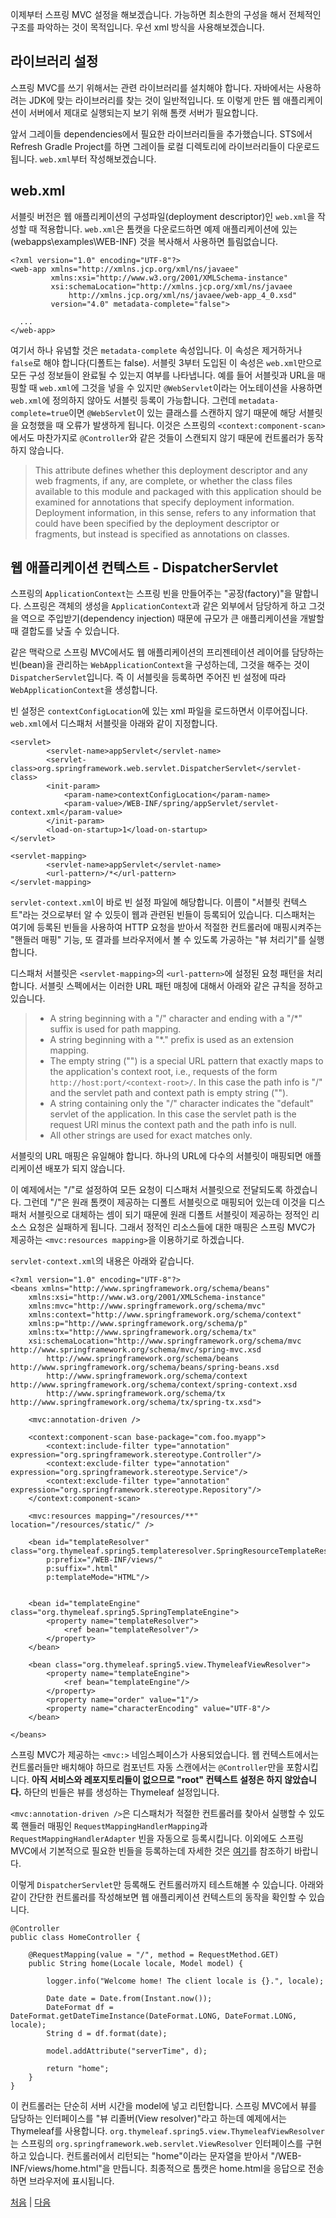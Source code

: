 이제부터 스프링 MVC 설정을 해보겠습니다. 가능하면 최소한의 구성을 해서 전체적인 구조를 파악하는 것이 목적입니다. 우선 xml 방식을 사용해보겠습니다.

## 라이브러리 설정
스프링 MVC를 쓰기 위해서는 관련 라이브러리를 설치해야 합니다. 자바에서는 사용하려는 JDK에 맞는 라이브러리를 찾는 것이 일반적입니다. 또 이렇게 만든 웹 애플리케이션이 서버에서 제대로 실행되는지 보기 위해 톰캣 서버가 필요합니다.

앞서 그레이들 dependencies에서 필요한 라이브러리들을 추가했습니다. STS에서 Refresh Gradle Project를 하면 그레이들 로컬 디렉토리에 라이브러리들이 다운로드 됩니다. `web.xml`부터 작성해보겠습니다.

## web.xml
서블릿 버전은 웹 애플리케이션의 구성파일(deployment descriptor)인 `web.xml`을 작성할 때 적용합니다. `web.xml`은 톰캣을 다운로드하면 예제 애플리케이션에 있는(webapps\examples\WEB-INF) 것을 복사해서 사용하면 틀림없습니다. 

```
<?xml version="1.0" encoding="UTF-8"?>
<web-app xmlns="http://xmlns.jcp.org/xml/ns/javaee"
         xmlns:xsi="http://www.w3.org/2001/XMLSchema-instance"
         xsi:schemaLocation="http://xmlns.jcp.org/xml/ns/javaee 
             http://xmlns.jcp.org/xml/ns/javaee/web-app_4_0.xsd" 
         version="4.0" metadata-complete="false">

  ...
</web-app>
```
여기서 하나 유념할 것은 `metadata-complete` 속성입니다. 이 속성은 제거하거나 `false`로 해야 합니다(디폴트는 false). 서블릿 3부터 도입된 이 속성은 `web.xml`만으로 모든 구성 정보들이 완료될 수 있는지 여부를 나타냅니다. 예를 들어 서블릿과 URL을 매핑할 때 `web.xml`에 그것을 넣을 수 있지만 `@WebServlet`이라는 어노테이션을 사용하면 `web.xml`에 정의하지 않아도 서블릿 등록이 가능합니다. 그런데 `metadata-complete=true`이면 `@WebServlet`이 있는 클래스를 스캔하지 않기 때문에 해당 서블릿을 요청했을 때 오류가 발생하게 됩니다. 이것은 스프링의 `<context:component-scan>`에서도 마찬가지로 `@Controller`와 같은 것들이 스캔되지 않기 때문에 컨트롤러가 동작하지 않습니다.

>This attribute defines whether this deployment descriptor and any web fragments, if any, are complete, or whether the class files available to this module and packaged with this application should be examined for annotations that specify deployment information. Deployment information, in this sense, refers to any information that could have been specified by the deployment descriptor or fragments, but instead is specified as annotations on classes. 

## 웹 애플리케이션 컨텍스트 - DispatcherServlet
스프링의 `ApplicationContext`는 스프링 빈을 만들어주는 "공장(factory)"을 말합니다. 스프링은 객체의 생성을 `ApplicationContext`과 같은 외부에서 담당하게 하고 그것을 역으로 주입받기(dependency injection) 때문에 규모가 큰 애플리케이션을 개발할 때 결합도를 낮출 수 있습니다.  

같은 맥락으로 스프링 MVC에서도 웹 애플리케이션의 프리젠테이션 레이어를 담당하는 빈(bean)을 관리하는 `WebApplicationContext`을 구성하는데, 그것을 해주는 것이 `DispatcherServlet`입니다. 즉 이 서블릿을 등록하면 주어진 빈 설정에 따라 `WebApplicationContext`을 생성합니다. 

빈 설정은 `contextConfigLocation`에 있는 xml 파일을 로드하면서 이루어집니다. `web.xml`에서 디스패처 서블릿을 아래와 같이 지정합니다.

```
<servlet>
        <servlet-name>appServlet</servlet-name>
        <servlet-class>org.springframework.web.servlet.DispatcherServlet</servlet-class>
        <init-param>
            <param-name>contextConfigLocation</param-name>
            <param-value>/WEB-INF/spring/appServlet/servlet-context.xml</param-value>
        </init-param>
        <load-on-startup>1</load-on-startup>
</servlet>
           
<servlet-mapping>
        <servlet-name>appServlet</servlet-name>
        <url-pattern>/*</url-pattern>
</servlet-mapping>
```
`servlet-context.xml`이 바로 빈 설정 파일에 해당합니다. 이름이 "서블릿 컨텍스트"라는 것으로부터 알 수 있듯이 웹과 관련된 빈들이 등록되어 있습니다. 디스패처는 여기에 등록된 빈들을 사용하여 HTTP 요청을 받아서 적절한 컨트롤러에 매핑시켜주는 "핸들러 매핑" 기능, 또 결과를 브라우저에서 볼 수 있도록 가공하는 "뷰 처리기"를 실행합니다.

디스패처 서블릿은 `<servlet-mapping>`의 `<url-pattern>`에 설정된 요청 패턴을 처리합니다. 서블릿 스펙에서는 이러한 URL 패턴 매칭에 대해서 아래와 같은 규칙을 정하고 있습니다.  

>- A string beginning with a "/" character and ending with a "/*" suffix is used for 
path mapping.
>- A string beginning with a "*." prefix is used as an extension mapping.
>- The empty string ("") is a special URL pattern that exactly maps to the 
application's context root, i.e., requests of the form `http://host:port/<context-root>/`. In this case the path info is "/" and the servlet path and context path is empty string ("").
>- A string containing only the "/" character indicates the "default" servlet of the 
application. In this case the servlet path is the request URI minus the context path 
and the path info is null.
>- All other strings are used for exact matches only.  

서블릿의 URL 매핑은 유일해야 합니다. 하나의 URL에 다수의 서블릿이 매핑되면 애플리케이션 배포가 되지 않습니다.

이 예제에서는 "/"로 설정하여 모든 요청이 디스패처 서블릿으로 전달되도록 하겠습니다. 그런데 "/"은 원래 톰캣이 제공하는 디폴트 서블릿으로 매핑되어 있는데 이것을 디스패처 서블릿으로 대체하는 셈이 되기 때문에 원래 디폴트 서블릿이 제공하는 정적인 리소스 요청은 실패하게 됩니다. 그래서 정적인 리소스들에 대한 매핑은 스프링 MVC가 제공하는 `<mvc:resources mapping>`을 이용하기로 하겠습니다.

`servlet-context.xml`의 내용은 아래와 같습니다. 

```
<?xml version="1.0" encoding="UTF-8"?>
<beans xmlns="http://www.springframework.org/schema/beans"
    xmlns:xsi="http://www.w3.org/2001/XMLSchema-instance"
    xmlns:mvc="http://www.springframework.org/schema/mvc"
    xmlns:context="http://www.springframework.org/schema/context"
    xmlns:p="http://www.springframework.org/schema/p"
    xmlns:tx="http://www.springframework.org/schema/tx"
    xsi:schemaLocation="http://www.springframework.org/schema/mvc http://www.springframework.org/schema/mvc/spring-mvc.xsd
        http://www.springframework.org/schema/beans http://www.springframework.org/schema/beans/spring-beans.xsd
        http://www.springframework.org/schema/context http://www.springframework.org/schema/context/spring-context.xsd
        http://www.springframework.org/schema/tx http://www.springframework.org/schema/tx/spring-tx.xsd">

    <mvc:annotation-driven />
     
    <context:component-scan base-package="com.foo.myapp">
        <context:include-filter type="annotation" expression="org.springframework.stereotype.Controller"/>
        <context:exclude-filter type="annotation" expression="org.springframework.stereotype.Service"/>
        <context:exclude-filter type="annotation" expression="org.springframework.stereotype.Repository"/>
    </context:component-scan>
     
    <mvc:resources mapping="/resources/**" location="/resources/static/" />
         
    <bean id="templateResolver" class="org.thymeleaf.spring5.templateresolver.SpringResourceTemplateResolver"
        p:prefix="/WEB-INF/views/"
        p:suffix=".html"
        p:templateMode="HTML"/>
    
    
    <bean id="templateEngine" class="org.thymeleaf.spring5.SpringTemplateEngine">
        <property name="templateResolver">
            <ref bean="templateResolver"/>
        </property>
    </bean>
    
    <bean class="org.thymeleaf.spring5.view.ThymeleafViewResolver">
        <property name="templateEngine">
            <ref bean="templateEngine"/>
        </property>
        <property name="order" value="1"/>
        <property name="characterEncoding" value="UTF-8"/>
    </bean>    

</beans>
```
스프링 MVC가 제공하는 `<mvc:>` 네임스페이스가 사용되었습니다. 웹 컨텍스트에서는 컨트롤러들만 배치해야 하므로 컴포넌트 자동 스캔에서는 `@Controller`만을 포함시킵니다. <b>아직 서비스와 레포지토리들이 없으므로 "root" 컨텍스트 설정은 하지 않았습니다.</b> 하단의 빈들은 뷰를 생성하는 Thymeleaf 설정입니다.

`<mvc:annotation-driven />`은 디스패처가 적절한 컨트롤러를 찾아서 실행할 수 있도록 핸들러 매핑인 `RequestMappingHandlerMapping`과 `RequestMappingHandlerAdapter` 빈을 자동으로 등록시킵니다. 이외에도 스프링 MVC에서 기본적으로 필요한 빈들을 등록하는데 자세한 것은 [여기](https://docs.spring.io/spring-framework/docs/5.3.32/reference/html/web.html#mvc-servlet-special-bean-types)를 참조하기 바랍니다.

이렇게 `DispatcherServlet`만 등록해도 컨트롤러까지 테스트해볼 수 있습니다. 아래와 같이 간단한 컨트롤러를 작성해보면 웹 애플리케이션 컨텍스트의 동작을 확인할 수 있습니다. 

```
@Controller
public class HomeController {	
	
	@RequestMapping(value = "/", method = RequestMethod.GET)
	public String home(Locale locale, Model model) {
		
		logger.info("Welcome home! The client locale is {}.", locale);
		
		Date date = Date.from(Instant.now());
		DateFormat df = DateFormat.getDateTimeInstance(DateFormat.LONG, DateFormat.LONG, locale);
		String d = df.format(date);

		model.addAttribute("serverTime", d);
		
		return "home";
	}
}
```
이 컨트롤러는 단순히 서버 시간을 model에 넣고 리턴합니다. 스프링 MVC에서 뷰를 담당하는 인터페이스를 "뷰 리졸버(View resolver)"라고 하는데 예제에서는 Thymeleaf를 사용합니다. `org.thymeleaf.spring5.view.ThymeleafViewResolver`는 스프링의 `org.springframework.web.servlet.ViewResolver` 인터페이스를 구현하고 있습니다. 컨트롤러에서 리턴되는 "home"이라는 문자열을 받아서 "/WEB-INF/views/home.html"을 만듭니다. 최종적으로 톰캣은 home.html을 응답으로 전송하면 브라우저에 표시됩니다.



[처음](../README.md) | [다음](../04/README.md)